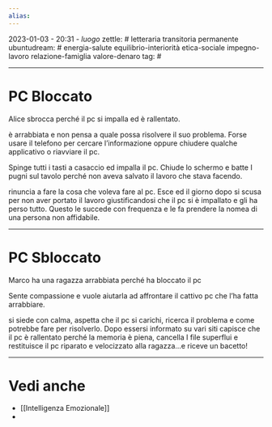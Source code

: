 ```yaml
---
alias: 
---
```

2023-01-03 - 20:31 - *luogo*
zettle: # letteraria transitoria permanente
ubuntudream: # energia-salute equilibrio-interiorità etica-sociale impegno-lavoro relazione-famiglia valore-denaro 
tag: #

---
# PC Bloccato
Alice sbrocca perché il pc si impalla ed è rallentato.

è arrabbiata e non pensa a quale possa risolvere il suo problema. Forse usare il telefono per cercare l’informazione oppure chiudere qualche applicativo o riavviare il pc.

Spinge tutti i tasti a casaccio ed impalla il pc. Chiude lo schermo e batte I pugni sul tavolo perché non aveva salvato il lavoro che stava facendo.

rinuncia a fare la cosa che voleva fare al pc. Esce ed il giorno dopo si scusa per non aver portato il lavoro giustificandosi che il pc si è impallato e gli ha perso tutto. Questo le succede con frequenza e le fa prendere la nomea di una persona non affidabile.

  

---

# PC Sbloccato

Marco ha una ragazza arrabbiata perché ha bloccato il pc

Sente compassione e vuole aiutarla ad affrontare il cattivo pc che l’ha fatta arrabbiare.

si siede con calma, aspetta che il pc si carichi, ricerca il problema e come potrebbe fare per risolverlo. Dopo essersi informato su vari siti capisce che il pc è rallentato perché la memoria è piena, cancella I file superflui e restituisce il pc riparato e velocizzato alla ragazza...e riceve un bacetto!




---
# Vedi anche
- [[Intelligenza Emozionale]]
- 
